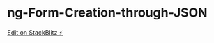 # ng-Form-Creation-through-JSON

[Edit on StackBlitz ⚡️](https://stackblitz.com/edit/angular-4ed96y)